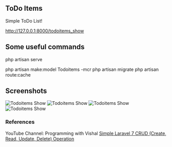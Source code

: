 ## ToDo Items

Simple ToDo List!

http://127.0.0.1:8000/todoitems_show

## Some useful commands

php artisan serve

php artisan make:model Todoitems -mcr
php artisan migrate
php artisan route:cache

## Screenshots

<img src="screenshots/screenshot-todo" title="Todoitems Show">
<img src="screenshots/screenshot-create" title="Todoitems Show">
<img src="screenshots/screenshot-create-success" title="Todoitems Show">
<img src="screenshots/screenshot-edit" title="Todoitems Show">

### References
YouTube Channel: Programming with Vishal
<a href="https://www.youtube.com/watch?v=OR0bISR3G3M" target="_balnk">Simple Laravel 7 CRUD (Create, Read, Update, Delete) Operation</a>
